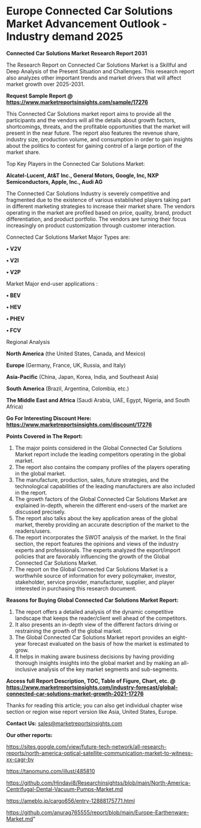  # Europe Connected Car Solutions Market Advancement Outlook - Industry demand 2025

<strong>Connected Car Solutions Market Research Report 2031</strong>

The Research Report on Connected Car Solutions Market is a Skillful and Deep Analysis of the Present Situation and Challenges. This research report also analyzes other important trends and market drivers that will affect market growth over 2025-2031.

<strong>Request Sample Report @ <a href=https://www.marketreportsinsights.com/sample/17276>https://www.marketreportsinsights.com/sample/17276</a></strong>

This Connected Car Solutions market report aims to provide all the participants and the vendors will all the details about growth factors, shortcomings, threats, and the profitable opportunities that the market will present in the near future. The report also features the revenue share, industry size, production volume, and consumption in order to gain insights about the politics to contest for gaining control of a large portion of the market share.

Top Key Players in the Connected Car Solutions Market:

<strong>Alcatel-Lucent, At&T Inc., General Motors, Google, Inc, NXP Semiconductors, Apple, Inc., Audi AG</strong>

The Connected Car Solutions Industry is severely competitive and fragmented due to the existence of various established players taking part in different marketing strategies to increase their market share. The vendors operating in the market are profiled based on price, quality, brand, product differentiation, and product portfolio. The vendors are turning their focus increasingly on product customization through customer interaction.

Connected Car Solutions Market Major Types are:

<strong>• V2V

• V2I

• V2P</strong>

Market Major end-user applications :

<strong>• BEV

• HEV

• PHEV

• FCV</strong>

Regional Analysis

</u><strong><b>North America</b></strong> (the United States, Canada, and Mexico)

<strong><b>Europe </b></strong>(Germany, France, UK, Russia, and Italy)

<strong><b>Asia-Pacific</b></strong> (China, Japan, Korea, India, and Southeast Asia)

<strong><b>South America</b></strong> (Brazil, Argentina, Colombia, etc.)

<strong><b>The Middle East and Africa</b></strong> (Saudi Arabia, UAE, Egypt, Nigeria, and South Africa)

<strong>Go For Interesting Discount Here: <a href=https://www.marketreportsinsights.com/discount/17276>https://www.marketreportsinsights.com/discount/17276</a></strong>

<strong>Points Covered in The Report:</strong>
<ol>
  <li>The major points considered in the Global Connected Car Solutions Market report include the leading competitors operating in the global market.</li>
  <li>The report also contains the company profiles of the players operating in the global market.</li>
  <li>The manufacture, production, sales, future strategies, and the technological capabilities of the leading manufacturers are also included in the report.</li>
  <li>The growth factors of the Global Connected Car Solutions Market are explained in-depth, wherein the different end-users of the market are discussed precisely.</li>
  <li>The report also talks about the key application areas of the global market, thereby providing an accurate description of the market to the readers/users.</li>
  <li>The report incorporates the SWOT analysis of the market. In the final section, the report features the opinions and views of the industry experts and professionals. The experts analyzed the export/import policies that are favorably influencing the growth of the Global Connected Car Solutions Market.</li>
  <li>The report on the Global Connected Car Solutions Market is a worthwhile source of information for every policymaker, investor, stakeholder, service provider, manufacturer, supplier, and player interested in purchasing this research document.</li>
</ol>
<strong>Reasons for Buying Global Connected Car Solutions Market Report:</strong>

<ol>
  <li>The report offers a detailed analysis of the dynamic competitive landscape that keeps the reader/client well ahead of the competitors.</li>
  <li>It also presents an in-depth view of the different factors driving or restraining the growth of the global market.</li>
  <li>The Global Connected Car Solutions Market report provides an eight-year forecast evaluated on the basis of how the market is estimated to grow.</li>
  <li>It helps in making aware business decisions by having providing thorough insights insights into the global market and by making an all-inclusive analysis of the key market segments and sub-segments.</li>
</ol>
<strong>Access full Report Description, TOC, Table of Figure, Chart, etc. @ <a href=https://www.marketreportsinsights.com/industry-forecast/global-connected-car-solutions-market-growth-2021-17276>https://www.marketreportsinsights.com/industry-forecast/global-connected-car-solutions-market-growth-2021-17276</a></strong>


Thanks for reading this article; you can also get individual chapter wise section or region wise report version like Asia, United States, Europe.

<strong>Contact Us:</strong>
sales@marketreportsinsights.com

<strong>Our other reports:</strong>

<a href=https://sites.google.com/view/future-tech-network/all-research-reports/north-america-optical-satellite-communication-market-to-witness-xx-cagr-by>https://sites.google.com/view/future-tech-network/all-research-reports/north-america-optical-satellite-communication-market-to-witness-xx-cagr-by</a>

<a href=https://tanomuno.com/illust/485810>https://tanomuno.com/illust/485810</a>

<a href=https://github.com/Hindavi8/Researchinsightss/blob/main/North-America-Centrifugal-Dental-Vacuum-Pumps-Market.md>https://github.com/Hindavi8/Researchinsightss/blob/main/North-America-Centrifugal-Dental-Vacuum-Pumps-Market.md</a>

<a href=https://ameblo.jp/cargo656/entry-12888175771.html>https://ameblo.jp/cargo656/entry-12888175771.html</a>

<a href=https://github.com/anurag765555/report/blob/main/Europe-Earthenware-Market.md>https://github.com/anurag765555/report/blob/main/Europe-Earthenware-Market.md</a>"

